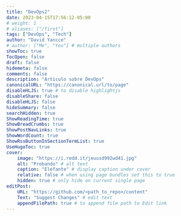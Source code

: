 ```yaml
---
title: "DevOps2"
date: 2023-04-15T17:56:12-05:00
# weight: 1
# aliases: ["/first"]
tags: ["DevOps", "Tech"]
author: "David Yancce"
# author: ["Me", "You"] # multiple authors
showToc: true
TocOpen: false
draft: false
hidemeta: false
comments: false
description: "Articulo sobre DevOps"
canonicalURL: "https://canonical.url/to/page"
disableHLJS: true # to disable highlightjs
disableShare: false
disableHLJS: false
hideSummary: false
searchHidden: true
ShowReadingTime: true
ShowBreadCrumbs: true
ShowPostNavLinks: true
ShowWordCount: true
ShowRssButtonInSectionTermList: true
UseHugoToc: true
cover:
    image: "https://i.redd.it/jeuusd992wd41.jpg"
    alt: "Probando" # alt text
    caption: "Elefante" # display caption under cover
    relative: false # when using page bundles set this to true
    hidden: true # only hide on current single page
editPost:
    URL: "https://github.com/<path_to_repo>/content"
    Text: "Suggest Changes" # edit text
    appendFilePath: true # to append file path to Edit link
---
```

